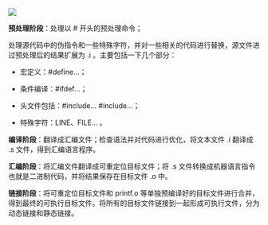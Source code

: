 ![](https://cs-notes-1256109796.cos.ap-guangzhou.myqcloud.com/b396d726-b75f-4a32-89a2-03a7b6e19f6f.jpg)

**预处理阶段**：处理以 # 开头的预处理命令；

处理源代码中的伪指令和一些特殊字符，并对一些相关的代码进行替换，源文件进过预处理后的结果扩展为 .i 。主要包括一下几个部分：

- 宏定义：#define...；

- 条件编译：#ifdef...；

- 头文件包括：#include...  #include...；

- 特殊字符：LINE、FILE... 。

**编译阶段**：翻译成汇编文件；检查语法并对代码进行优化，将文本文件 .i 翻译成 .s 文件，得到汇编语言程序。

**汇编阶段**：将汇编文件翻译成可重定位目标文件；将 .s 文件转换成机器语言指令也就是二进制代码，并将结果保存在目标文件 .o 中。

**链接阶段**：将可重定位目标文件和 printf.o 等单独预编译好的目标文件进行合并，得到最终的可执行目标文件。将所有的目标文件链接到一起形成可执行文件，分为动态链接和静态链接。

